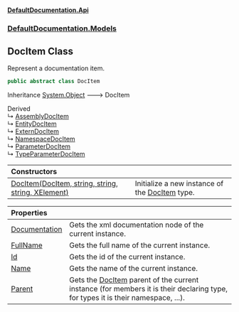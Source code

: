 #### [DefaultDocumentation\.Api](../../../index.md 'index')
### [DefaultDocumentation\.Models](../../../index.md#DefaultDocumentation.Models 'DefaultDocumentation\.Models')

## DocItem Class

Represent a documentation item\.

```csharp
public abstract class DocItem
```

Inheritance [System\.Object](https://docs.microsoft.com/en-us/dotnet/api/System.Object 'System\.Object') &#129106; DocItem

Derived  
&#8627; [AssemblyDocItem](../AssemblyDocItem/index.md 'DefaultDocumentation\.Models\.AssemblyDocItem')  
&#8627; [EntityDocItem](../EntityDocItem/index.md 'DefaultDocumentation\.Models\.EntityDocItem')  
&#8627; [ExternDocItem](../ExternDocItem/index.md 'DefaultDocumentation\.Models\.ExternDocItem')  
&#8627; [NamespaceDocItem](../NamespaceDocItem/index.md 'DefaultDocumentation\.Models\.NamespaceDocItem')  
&#8627; [ParameterDocItem](../Parameters/ParameterDocItem/index.md 'DefaultDocumentation\.Models\.Parameters\.ParameterDocItem')  
&#8627; [TypeParameterDocItem](../Parameters/TypeParameterDocItem/index.md 'DefaultDocumentation\.Models\.Parameters\.TypeParameterDocItem')

| Constructors | |
| :--- | :--- |
| [DocItem\(DocItem, string, string, string, XElement\)](DocItem(DocItem,string,string,string,XElement).md 'DefaultDocumentation\.Models\.DocItem\.DocItem\(DefaultDocumentation\.Models\.DocItem, string, string, string, System\.Xml\.Linq\.XElement\)') | Initialize a new instance of the [DocItem](index.md 'DefaultDocumentation\.Models\.DocItem') type\. |

| Properties | |
| :--- | :--- |
| [Documentation](Documentation.md 'DefaultDocumentation\.Models\.DocItem\.Documentation') | Gets the xml documentation node of the current instance\. |
| [FullName](FullName.md 'DefaultDocumentation\.Models\.DocItem\.FullName') | Gets the full name of the current instance\. |
| [Id](Id.md 'DefaultDocumentation\.Models\.DocItem\.Id') | Gets the id of the current instance\. |
| [Name](Name.md 'DefaultDocumentation\.Models\.DocItem\.Name') | Gets the name of the current instance\. |
| [Parent](Parent.md 'DefaultDocumentation\.Models\.DocItem\.Parent') | Gets the [DocItem](index.md 'DefaultDocumentation\.Models\.DocItem') parent of the current instance \(for members it is their declaring type, for types it is their namespace, \.\.\.\)\. |

